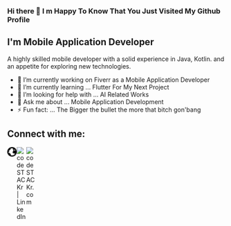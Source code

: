 ### Hi there 👋 I m Happy To Know That You Just Visited My Github Profile


## I'm Mobile Application Developer 
  A highly skilled mobile developer with a solid experience in Java, Kotlin. and an appetite for exploring new technologies.
  
  
- 🔭 I’m currently working on Fiverr as a Mobile Application Developer
- 🌱 I’m currently learning ... Flutter For My Next Project
- 🤔 I’m looking for help with ... AI Related Works
- 💬 Ask me about ... Mobile Application Development
- ⚡ Fun fact: ... The Bigger the bullet the more that bitch gon'bang

## Connect with me:

<p>
  <a href="https://treeprog.tk/" rel="nofollow">
    <img align="left" alt="codeSTACKr.com" width="22px"
         src="https://raw.githubusercontent.com/iconic/open-iconic/master/svg/globe.svg" 
         style="max-width:100%;">
  </a>
  <a href="https://www.linkedin.com/in/ayoub-ghoudan-36a122161/" rel="nofollow">
    <img align="left" alt="codeSTACKr | LinkedIn" width="22px" src="https://camo.githubusercontent.com/d659d2bac00c01b42bffbae84bdc121e828b8fecd5b4949ffa2575f5d9e4a371/68747470733a2f2f63646e2e6a7364656c6976722e6e65742f6e706d2f73696d706c652d69636f6e734076332f69636f6e732f6c696e6b6564696e2e737667" 
         data-canonical-src="https://cdn.jsdelivr.net/npm/simple-icons@v3/icons/linkedin.svg" 
         style="max-width:100%;">
  </a>
  <a href="https://www.instagram.com/ayoub_ghoudan/" rel="nofollow">
    <img align="left" alt="codeSTACKr.com" width="22px" 
         src="https://www.clipartmax.com/png/middle/169-1696957_instagram-icon-instagram-icon-svg-white.png" 
         style="max-width:100%;">
  </a>
</p>
